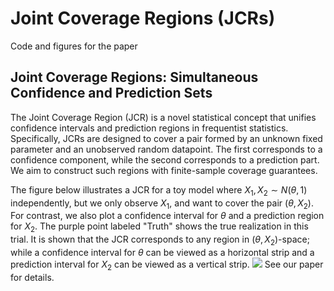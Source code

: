 # Joint Coverage Regions (JCRs)
Code and figures for the paper
## Joint Coverage Regions: Simultaneous Confidence and Prediction Sets
The Joint Coverage Region (JCR) is a novel statistical concept that unifies confidence intervals and prediction regions 
in frequentist statistics. Specifically, JCRs are designed to cover a pair formed by an unknown fixed parameter and an unobserved random datapoint. 
The first corresponds to a confidence component, while the second corresponds to a prediction part.
We aim to construct such regions with finite-sample coverage guarantees.

The figure below illustrates a JCR
for a toy model where $X_1,X_2 \sim N(\theta,1)$ independently, but we only observe $X_1$, and want to cover the pair $(\theta,X_2)$.
For contrast, we also plot a confidence interval for $\theta$ and a prediction region for $X_2$.
The purple point labeled "Truth" shows the true realization in this trial.
It is shown that the JCR corresponds to any region in $(\theta,X_2)$-space; while a confidence interval for $\theta$ can be viewed as a 
horizontal strip and a prediction interval for $X_2$ can be viewed as a vertical strip.
<img src="https://user-images.githubusercontent.com/124510232/221736527-38638737-8aba-48a8-8d1c-014a8371feca.png" >
See our paper for details.
